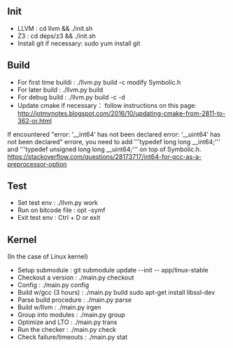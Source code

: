 Init
----

- LLVM    : cd llvm && ./init.sh
- Z3      : cd deps/z3 && ./init.sh
- Install git if necessary: sudo yum install git

Build
-----

- For first time buildi   : ./llvm.py build -c modify Symbolic.h
- For later build         : ./llvm.py build
- For debug build         : ./llvm.py build -c -d <item>
- Update cmake if necessary： follow instructions on this page: http://jotmynotes.blogspot.com/2016/10/updating-cmake-from-2811-to-362-or.html

If encountered "error: ‘__int64’ has not been declared
error: ‘__uint64’ has not been declared" errore, you need to add '''typedef long long __int64;''' and '''typedef unsigned long long __uint64;''' on top of Symbolic.h.
https://stackoverflow.com/questions/28173717/int64-for-gcc-as-a-preprocessor-option

Test
----

- Set test env            : ./llvm.py work
- Run on bitcode file     : opt -symf <path-to-output> <path-to-bitcode>
- Exit test env           : Ctrl + D or exit

Kernel
------

(In the case of Linux kernel)

- Setup submodule         : git submodule update --init -- app/linux-stable
- Checkout a version      : ./main.py checkout
- Config                  : ./main.py config
- Build w/gcc (3 hours)   : ./main.py build sudo apt-get install libssl-dev
- Parse build procedure   : ./main.py parse
- Build w/llvm            : ./main.py irgen
- Group into modules      : ./main.py group
- Optimize and LTO        : ./main.py trans
- Run the checker         : ./main.py check
- Check failure/timeouts  : ./main.py stat
